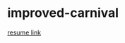 # improved-carnival
[resume link](https://github.com/ANNAKos16/improved-carnival/blob/gh-pages/resume.md . )
